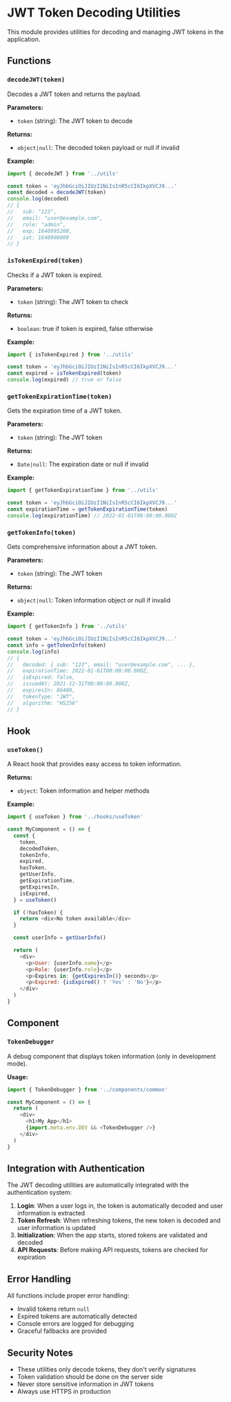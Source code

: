 # JWT Token Decoding Utilities

This module provides utilities for decoding and managing JWT tokens in the application.

## Functions

### `decodeJWT(token)`

Decodes a JWT token and returns the payload.

**Parameters:**

- `token` (string): The JWT token to decode

**Returns:**

- `object|null`: The decoded token payload or null if invalid

**Example:**

```javascript
import { decodeJWT } from '../utils'

const token = 'eyJhbGciOiJIUzI1NiIsInR5cCI6IkpXVCJ9...'
const decoded = decodeJWT(token)
console.log(decoded)
// {
//   sub: "123",
//   email: "user@example.com",
//   role: "admin",
//   exp: 1640995200,
//   iat: 1640908800
// }
```

### `isTokenExpired(token)`

Checks if a JWT token is expired.

**Parameters:**

- `token` (string): The JWT token to check

**Returns:**

- `boolean`: true if token is expired, false otherwise

**Example:**

```javascript
import { isTokenExpired } from '../utils'

const token = 'eyJhbGciOiJIUzI1NiIsInR5cCI6IkpXVCJ9...'
const expired = isTokenExpired(token)
console.log(expired) // true or false
```

### `getTokenExpirationTime(token)`

Gets the expiration time of a JWT token.

**Parameters:**

- `token` (string): The JWT token

**Returns:**

- `Date|null`: The expiration date or null if invalid

**Example:**

```javascript
import { getTokenExpirationTime } from '../utils'

const token = 'eyJhbGciOiJIUzI1NiIsInR5cCI6IkpXVCJ9...'
const expirationTime = getTokenExpirationTime(token)
console.log(expirationTime) // 2022-01-01T00:00:00.000Z
```

### `getTokenInfo(token)`

Gets comprehensive information about a JWT token.

**Parameters:**

- `token` (string): The JWT token

**Returns:**

- `object|null`: Token information object or null if invalid

**Example:**

```javascript
import { getTokenInfo } from '../utils'

const token = 'eyJhbGciOiJIUzI1NiIsInR5cCI6IkpXVCJ9...'
const info = getTokenInfo(token)
console.log(info)
// {
//   decoded: { sub: "123", email: "user@example.com", ... },
//   expirationTime: 2022-01-01T00:00:00.000Z,
//   isExpired: false,
//   issuedAt: 2021-12-31T00:00:00.000Z,
//   expiresIn: 86400,
//   tokenType: "JWT",
//   algorithm: "HS256"
// }
```

## Hook

### `useToken()`

A React hook that provides easy access to token information.

**Returns:**

- `object`: Token information and helper methods

**Example:**

```javascript
import { useToken } from '../hooks/useToken'

const MyComponent = () => {
  const {
    token,
    decodedToken,
    tokenInfo,
    expired,
    hasToken,
    getUserInfo,
    getExpirationTime,
    getExpiresIn,
    isExpired,
  } = useToken()

  if (!hasToken) {
    return <div>No token available</div>
  }

  const userInfo = getUserInfo()

  return (
    <div>
      <p>User: {userInfo.name}</p>
      <p>Role: {userInfo.role}</p>
      <p>Expires in: {getExpiresIn()} seconds</p>
      <p>Expired: {isExpired() ? 'Yes' : 'No'}</p>
    </div>
  )
}
```

## Component

### `TokenDebugger`

A debug component that displays token information (only in development mode).

**Usage:**

```javascript
import { TokenDebugger } from '../components/common'

const MyComponent = () => {
  return (
    <div>
      <h1>My App</h1>
      {import.meta.env.DEV && <TokenDebugger />}
    </div>
  )
}
```

## Integration with Authentication

The JWT decoding utilities are automatically integrated with the authentication system:

1. **Login**: When a user logs in, the token is automatically decoded and user information is extracted
2. **Token Refresh**: When refreshing tokens, the new token is decoded and user information is updated
3. **Initialization**: When the app starts, stored tokens are validated and decoded
4. **API Requests**: Before making API requests, tokens are checked for expiration

## Error Handling

All functions include proper error handling:

- Invalid tokens return `null`
- Expired tokens are automatically detected
- Console errors are logged for debugging
- Graceful fallbacks are provided

## Security Notes

- These utilities only decode tokens, they don't verify signatures
- Token validation should be done on the server side
- Never store sensitive information in JWT tokens
- Always use HTTPS in production
